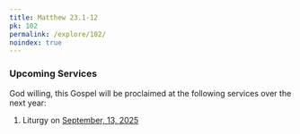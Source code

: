 ```yaml
---
title: Matthew 23.1-12
pk: 102
permalink: /explore/102/
noindex: true
---
```


### Upcoming Services

God willing, this Gospel will be proclaimed at the following services over the next year:


1. Liturgy on [September, 13, 2025](https://orthocal.info/readings/gregorian/2025/09/13/)
